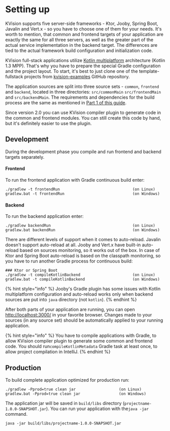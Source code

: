 # Setting up

KVision supports five server-side frameworks - Ktor, Jooby, Spring Boot, Javalin and Vert.x - so you have to choose one of them for your needs. It's worth to mention, that common and frontend targets of your application are exactly the same for all three servers, as well as the greater part of the actual service implementation in the backend target. The differences are tied to the actual framework build configuration and initialization code.

KVision full-stack applications utilize [Kotlin multiplatform](https://kotlinlang.org/docs/reference/multiplatform.html) architecture \(Kotlin 1.3 MPP\). That's why you have to prepare the special Gradle configuration and the project layout. To start, it's best to just clone one of the template-fullstack projects from [kvision-examples](https://github.com/rjaros/kvision-examples) GitHub repository.

The application sources are split into three source sets - `common`, `frontend` and `backend`, located in three directories: `src/commonMain` `src/frontendMain` and `src/backendMain`. The requirements and dependencies for the build process are the same as mentioned in [Part 1 of this guide](../part-1-fundamentals/setting-up.md).

Since version 2.0 you can use KVision compiler plugin to generate code in the common and frontend modules. You can still create this code by hand, but it's definitely easier to use the plugin.  

## Development

During the development phase you compile and run frontend and backend targets separately.

#### Frontend

To run the frontend application with Gradle continuous build enter:

```text
./gradlew -t frontendRun                                (on Linux)
gradlew.bat -t frontendRun                              (on Windows)
```

#### Backend

To run the backend application enter:

```text
./gradlew backendRun                                    (on Linux)
gradlew.bat backendRun                                  (on Windows)
```

There are different levels of support when it comes to auto-reload. Javalin doesn't support auto-reload at all. Jooby and Vert.x have built-in auto-reload based on sources monitoring, so it works out of the box. In case of Ktor and Spring Boot auto-reload is based on the classpath monitoring, so you have to run another Gradle process for continuous build:

```text
### Ktor or Spring Boot
./gradlew -t compileKotlinBackend                       (on Linux)
gradlew.bat -t compileKotlinBackend                     (on Windows)
```

{% hint style="info" %}
Jooby's Gradle plugin has some issues with Kotlin multiplatform configuration and auto-reload works only when backend sources are put into `java` directory \(not `kotlin`\).
{% endhint %}

After both parts of your application are running, you can open [http://localhost:3000/](http://localhost:3000/) in your favorite browser. Changes made to your sources \(in any source set\) should be automatically applied to your running application. 

{% hint style="info" %}
You have to compile applications with Gradle, to allow KVision compiler plugin to generate some common and frontend code. You should run`compileKotlinMetadata` Gradle task at least once, to allow project compilation in IntelliJ.
{% endhint %}

## Production

To build complete application optimized for production run:

```text
./gradlew -Pprod=true clean jar                   (on Linux)
gradlew.bat -Pprod=true clean jar                 (on Windows)
```

The application jar will be saved in `build/libs` directory \(`projectname-1.0.0-SNAPSHOT.jar`\). You can run your application with  the`java -jar` command.

```text
java -jar build/libs/projectname-1.0.0-SNAPSHOT.jar
```

